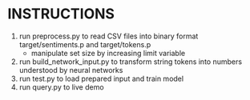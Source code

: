 INSTRUCTIONS
============

1. run preprocess.py to read CSV files into binary format target/sentiments.p and target/tokens.p
    * manipulate set size by increasing limit variable
2. run build_network_input.py to transform string tokens into numbers understood by neural networks
3. run test.py to load prepared input and train model
4. run query.py to live demo